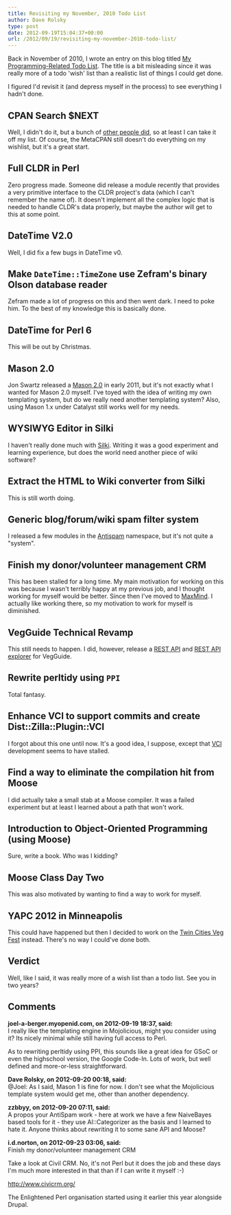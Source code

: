 ```yaml
---
title: Revisiting my November, 2010 Todo List
author: Dave Rolsky
type: post
date: 2012-09-19T15:04:37+00:00
url: /2012/09/19/revisiting-my-november-2010-todo-list/
---
```


Back in November of 2010, I wrote an entry on this blog titled [My Programming-Related Todo
List][1]. The title is a bit misleading since it was really more of a todo 'wish' list than a
realistic list of things I could get done.

I figured I'd revisit it (and depress myself in the process) to see everything I hadn't done.

## CPAN Search $NEXT

Well, I didn't do it, but a bunch of [other people did][2], so at least I can take it off my list.
Of course, the MetaCPAN still doesn't do everything on my wishlist, but it's a great start.

## Full CLDR in Perl

Zero progress made. Someone did release a module recently that provides a very primitive interface
to the CLDR project's data (which I can't remember the name of). It doesn't implement all the
complex logic that is needed to handle CLDR's data properly, but maybe the author will get to this
at some point.

## DateTime V2.0

Well, I did fix a few bugs in DateTime v0.

## Make `DateTime::TimeZone` use Zefram's binary Olson database reader

Zefram made a lot of progress on this and then went dark. I need to poke him. To the best of my
knowledge this is basically done.

## DateTime for Perl 6

This will be out by Christmas.

## Mason 2.0

Jon Swartz released a [Mason 2.0][3] in early 2011, but it's not exactly what I wanted for Mason 2.0
myself. I've toyed with the idea of writing my own templating system, but do we really need another
templating system? Also, using Mason 1.x under Catalyst still works well for my needs.

## WYSIWYG Editor in Silki

I haven't really done much with [Silki][4]. Writing it was a good experiment and learning
experience, but does the world need another piece of wiki software?

## Extract the HTML to Wiki converter from Silki

This is still worth doing.

## Generic blog/forum/wiki spam filter system

I released a few modules in the [Antispam][5] namespace, but it's not quite a "system".

## Finish my donor/volunteer management CRM

This has been stalled for a long time. My main motivation for working on this was because I wasn't
terribly happy at my previous job, and I thought working for myself would be better. Since then I've
moved to [MaxMind][6]. I actually like working there, so my motivation to work for myself is
diminished.

## VegGuide Technical Revamp

This still needs to happen. I did, however, release a [REST API][7] and [REST API explorer][8] for
VegGuide.

## Rewrite perltidy using `PPI`

Total fantasy.

## Enhance VCI to support commits and create Dist::Zilla::Plugin::VCI

I forgot about this one until now. It's a good idea, I suppose, except that [VCI][9] development
seems to have stalled.

## Find a way to eliminate the compilation hit from Moose

I did actually take a small stab at a Moose compiler. It was a failed experiment but at least I
learned about a path that won't work.

## Introduction to Object-Oriented Programming (using Moose)

Sure, write a book. Who was I kidding?

## Moose Class Day Two

This was also motivated by wanting to find a way to work for myself.

## YAPC 2012 in Minneapolis

This could have happened but then I decided to work on the [Twin Cities Veg Fest][10] instead.
There's no way I could've done both.

## Verdict

Well, like I said, it was really more of a wish list than a todo list. See you in two years?

[1]: /2010/11/01/my-programming-related-todo-list/
[2]: https://metacpan.org
[3]: https://metacpan.org/module/Mason
[4]: http://silkiwiki.org/
[5]: https://metacpan.org/search?q=antispam
[6]: http://www.maxmind.com
[7]: http://www.vegguide.org/site/api-docs
[8]: http://www.vegguide.org/api-explorer/
[9]: https://metacpan.org/release/VCI
[10]: http://www.tcvegfest.com/

## Comments

**joel-a-berger.myopenid.com, on 2012-09-19 18:37, said:**  
I really like the templating engine in Mojolicious, might you consider using it? Its nicely minimal
while still having full access to Perl.

As to rewriting perltidy using PPI, this sounds like a great idea for GSoC or even the highschool
version, the Google Code-In. Lots of work, but well defined and more-or-less straightforward.

**Dave Rolsky, on 2012-09-20 00:18, said:**  
@Joel: As I said, Mason 1 is fine for now. I don't see what the Mojolicious template system would
get me, other than another dependency.

**zzbbyy, on 2012-09-20 07:11, said:**  
A propos your AntiSpam work - here at work we have a few NaiveBayes based tools for it - they use
AI::Categorizer as the basis and I learned to hate it. Anyone thinks about rewriting it to some sane
API and Moose?

**i.d.norton, on 2012-09-23 03:06, said:**  
Finish my donor/volunteer management CRM

Take a look at Civil CRM. No, it's not Perl but it does the job and these days I'm much more
interested in that than if I can write it myself :-)

<http://www.civicrm.org/>

The Enlightened Perl organisation started using it earlier this year alongside Drupal.
